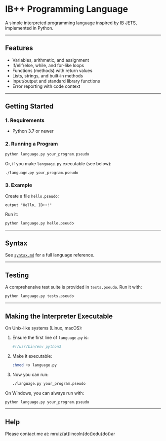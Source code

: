 # IB++ Programming Language

A simple interpreted programming language inspired by IB JETS, implemented in Python.

---

## Features

- Variables, arithmetic, and assignment
- If/elif/else, while, and for-like loops
- Functions (methods) with return values
- Lists, strings, and built-in methods
- Input/output and standard library functions
- Error reporting with code context

---

## Getting Started

### 1. Requirements

- Python 3.7 or newer

### 2. Running a Program

```sh
python language.py your_program.pseudo
```

Or, if you make `language.py` executable (see below):

```sh
./language.py your_program.pseudo
```

### 3. Example

Create a file `hello.pseudo`:

```pseudo
output "Hello, IB++!"
```

Run it:

```sh
python language.py hello.pseudo
```

---

## Syntax

See [`syntax.md`](syntax.md) for a full language reference.

---

## Testing

A comprehensive test suite is provided in `tests.pseudo`. Run it with:

```sh
python language.py tests.pseudo
```

---

## Making the Interpreter Executable

On Unix-like systems (Linux, macOS):

1. Ensure the first line of `language.py` is:
    ```python
    #!/usr/bin/env python3
    ```
2. Make it executable:
    ```sh
    chmod +x language.py
    ```
3. Now you can run:
    ```sh
    ./language.py your_program.pseudo
    ```

On Windows, you can always run with:
```sh
python language.py your_program.pseudo
```

---

## Help

Please contact me at: mruiz{at}lincoln{dot}edu{dot}ar

